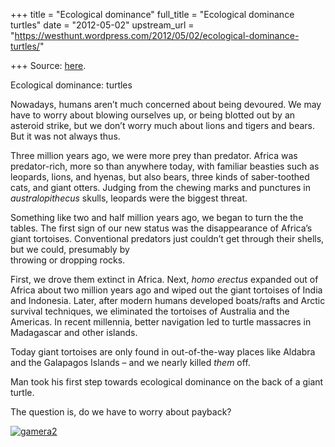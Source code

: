 +++
title = "Ecological dominance"
full_title = "Ecological dominance turtles"
date = "2012-05-02"
upstream_url = "https://westhunt.wordpress.com/2012/05/02/ecological-dominance-turtles/"

+++
Source: [here](https://westhunt.wordpress.com/2012/05/02/ecological-dominance-turtles/).

Ecological dominance: turtles

Nowadays, humans aren’t much concerned about being devoured. We may
have to worry about blowing ourselves up, or being blotted out by an
asteroid strike, but we don’t worry much about lions and tigers and
bears.  
But it was not always thus.

Three million years ago, we were more prey than predator. Africa was
predator-rich, more so than anywhere today, with familiar beasties such
as leopards, lions, and hyenas, but also bears, three kinds of
saber-toothed cats, and giant otters. Judging from the chewing marks and
punctures in *australopithecus* skulls, leopards were the biggest
threat.

Something like two and half million years ago, we began to turn the the
tables. The first sign of our new status was the disappearance of
Africa’s giant tortoises. Conventional predators just couldn’t get
through their shells, but we could, presumably by  
throwing or dropping rocks.

First, we drove them extinct in Africa. Next, *homo erectus* expanded
out of Africa about two million years ago and wiped out the giant
tortoises of India and Indonesia. Later, after modern humans developed
boats/rafts and Arctic survival techniques, we eliminated the tortoises
of Australia and the Americas. In recent millennia, better navigation
led to turtle massacres in Madagascar and other islands.

Today giant tortoises are only found in out-of-the-way places like
Aldabra and the Galapagos Islands – and we nearly killed *them* off.

Man took his first step towards ecological dominance on the back of a
giant turtle.

The question is, do we have to worry about payback?

[![](https://westhunt.files.wordpress.com/2012/05/gamera2.jpg?w=640&h=828 "gamera2")](https://westhunt.files.wordpress.com/2012/05/gamera2.jpg)

